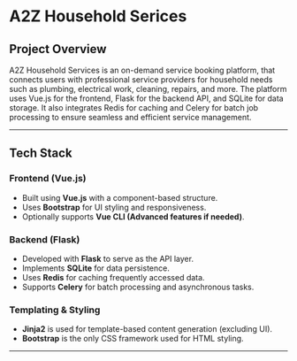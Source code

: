 # A2Z Household Serices

## Project Overview
A2Z Household Services is an on-demand service booking platform, that connects users with professional service providers for household needs such as plumbing, electrical work, cleaning, repairs, and more. The platform uses Vue.js for the frontend, Flask for the backend API, and SQLite for data storage. It also integrates Redis for caching and Celery for batch job processing to ensure seamless and efficient service management.

---

## Tech Stack

### Frontend (Vue.js)
- Built using **Vue.js** with a component-based structure.
- Uses **Bootstrap** for UI styling and responsiveness.
- Optionally supports **Vue CLI (Advanced features if needed)**.

### Backend (Flask)
- Developed with **Flask** to serve as the API layer.
- Implements **SQLite** for data persistence.
- Uses **Redis** for caching frequently accessed data.
- Supports **Celery** for batch processing and asynchronous tasks.

### Templating & Styling
- **Jinja2** is used for template-based content generation (excluding UI).
- **Bootstrap** is the only CSS framework used for HTML styling.

---

